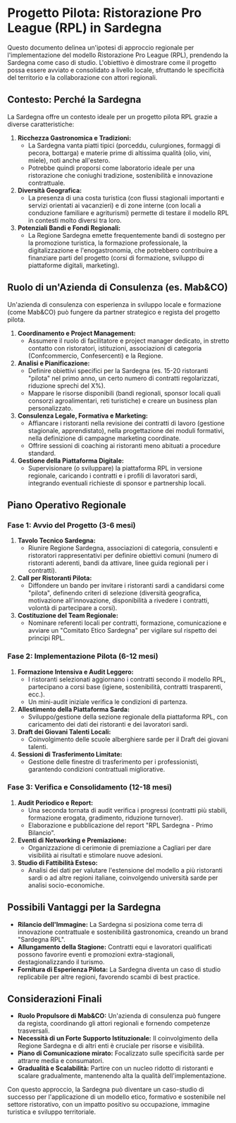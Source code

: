 # Progetto Pilota: Ristorazione Pro League (RPL) in Sardegna

Questo documento delinea un'ipotesi di approccio regionale per l'implementazione del modello Ristorazione Pro League (RPL), prendendo la Sardegna come caso di studio. L'obiettivo è dimostrare come il progetto possa essere avviato e consolidato a livello locale, sfruttando le specificità del territorio e la collaborazione con attori regionali.

## Contesto: Perché la Sardegna

La Sardegna offre un contesto ideale per un progetto pilota RPL grazie a diverse caratteristiche:

1.  **Ricchezza Gastronomica e Tradizioni:**
    *   La Sardegna vanta piatti tipici (porceddu, culurgiones, formaggi di pecora, bottarga) e materie prime di altissima qualità (olio, vini, miele), noti anche all'estero.
    *   Potrebbe quindi proporsi come laboratorio ideale per una ristorazione che coniughi tradizione, sostenibilità e innovazione contrattuale.
2.  **Diversità Geografica:**
    *   La presenza di una costa turistica (con flussi stagionali importanti e servizi orientati ai vacanzieri) e di zone interne (con locali a conduzione familiare e agriturismi) permette di testare il modello RPL in contesti molto diversi tra loro.
3.  **Potenziali Bandi e Fondi Regionali:**
    *   La Regione Sardegna emette frequentemente bandi di sostegno per la promozione turistica, la formazione professionale, la digitalizzazione e l'enogastronomia, che potrebbero contribuire a finanziare parti del progetto (corsi di formazione, sviluppo di piattaforme digitali, marketing).

## Ruolo di un'Azienda di Consulenza (es. Mab&CO)

Un'azienda di consulenza con esperienza in sviluppo locale e formazione (come Mab&CO) può fungere da partner strategico e regista del progetto pilota.

1.  **Coordinamento e Project Management:**
    *   Assumere il ruolo di facilitatore e project manager dedicato, in stretto contatto con ristoratori, istituzioni, associazioni di categoria (Confcommercio, Confesercenti) e la Regione.
2.  **Analisi e Pianificazione:**
    *   Definire obiettivi specifici per la Sardegna (es. 15-20 ristoranti "pilota" nel primo anno, un certo numero di contratti regolarizzati, riduzione sprechi del X%).
    *   Mappare le risorse disponibili (bandi regionali, sponsor locali quali consorzi agroalimentari, reti turistiche) e creare un business plan personalizzato.
3.  **Consulenza Legale, Formativa e Marketing:**
    *   Affiancare i ristoranti nella revisione dei contratti di lavoro (gestione stagionale, apprendistato), nella progettazione dei moduli formativi, nella definizione di campagne marketing coordinate.
    *   Offrire sessioni di coaching ai ristoranti meno abituati a procedure standard.
4.  **Gestione della Piattaforma Digitale:**
    *   Supervisionare (o sviluppare) la piattaforma RPL in versione regionale, caricando i contratti e i profili di lavoratori sardi, integrando eventuali richieste di sponsor e partnership locali.

## Piano Operativo Regionale

### Fase 1: Avvio del Progetto (3-6 mesi)

1.  **Tavolo Tecnico Sardegna:**
    *   Riunire Regione Sardegna, associazioni di categoria, consulenti e ristoratori rappresentativi per definire obiettivi comuni (numero di ristoranti aderenti, bandi da attivare, linee guida regionali per i contratti).
2.  **Call per Ristoranti Pilota:**
    *   Diffondere un bando per invitare i ristoranti sardi a candidarsi come "pilota", definendo criteri di selezione (diversità geografica, motivazione all'innovazione, disponibilità a rivedere i contratti, volontà di partecipare a corsi).
3.  **Costituzione del Team Regionale:**
    *   Nominare referenti locali per contratti, formazione, comunicazione e avviare un "Comitato Etico Sardegna" per vigilare sul rispetto dei principi RPL.

### Fase 2: Implementazione Pilota (6-12 mesi)

1.  **Formazione Intensiva e Audit Leggero:**
    *   I ristoranti selezionati aggiornano i contratti secondo il modello RPL, partecipano a corsi base (igiene, sostenibilità, contratti trasparenti, ecc.).
    *   Un mini-audit iniziale verifica le condizioni di partenza.
2.  **Allestimento della Piattaforma Sarda:**
    *   Sviluppo/gestione della sezione regionale della piattaforma RPL, con caricamento dei dati dei ristoranti e dei lavoratori sardi.
3.  **Draft dei Giovani Talenti Locali:**
    *   Coinvolgimento delle scuole alberghiere sarde per il Draft dei giovani talenti.
4.  **Sessioni di Trasferimento Limitate:**
    *   Gestione delle finestre di trasferimento per i professionisti, garantendo condizioni contrattuali migliorative.

### Fase 3: Verifica e Consolidamento (12-18 mesi)

1.  **Audit Periodico e Report:**
    *   Una seconda tornata di audit verifica i progressi (contratti più stabili, formazione erogata, gradimento, riduzione turnover).
    *   Elaborazione e pubblicazione del report "RPL Sardegna - Primo Bilancio".
2.  **Eventi di Networking e Premiazione:**
    *   Organizzazione di cerimonie di premiazione a Cagliari per dare visibilità ai risultati e stimolare nuove adesioni.
3.  **Studio di Fattibilità Esteso:**
    *   Analisi dei dati per valutare l'estensione del modello a più ristoranti sardi o ad altre regioni italiane, coinvolgendo università sarde per analisi socio-economiche.

## Possibili Vantaggi per la Sardegna

*   **Rilancio dell'Immagine:** La Sardegna si posiziona come terra di innovazione contrattuale e sostenibilità gastronomica, creando un brand "Sardegna RPL".
*   **Allungamento della Stagione:** Contratti equi e lavoratori qualificati possono favorire eventi e promozioni extra-stagionali, destagionalizzando il turismo.
*   **Fornitura di Esperienza Pilota:** La Sardegna diventa un caso di studio replicabile per altre regioni, favorendo scambi di best practice.

## Considerazioni Finali

*   **Ruolo Propulsore di Mab&CO:** Un'azienda di consulenza può fungere da regista, coordinando gli attori regionali e fornendo competenze trasversali.
*   **Necessità di un Forte Supporto Istituzionale:** Il coinvolgimento della Regione Sardegna e di altri enti è cruciale per risorse e visibilità.
*   **Piano di Comunicazione mirato:** Focalizzato sulle specificità sarde per attrarre media e consumatori.
*   **Gradualità e Scalabilità:** Partire con un nucleo ridotto di ristoranti e scalare gradualmente, mantenendo alta la qualità dell'implementazione.

Con questo approccio, la Sardegna può diventare un caso-studio di successo per l'applicazione di un modello etico, formativo e sostenibile nel settore ristorativo, con un impatto positivo su occupazione, immagine turistica e sviluppo territoriale.
